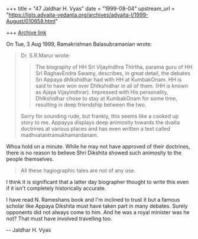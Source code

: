 +++
title = "47 Jaldhar H. Vyas"
date = "1999-08-04"
upstream_url = "https://lists.advaita-vedanta.org/archives/advaita-l/1999-August/010658.html"

+++
[Archive link](https://lists.advaita-vedanta.org/archives/advaita-l/1999-August/010658.html)

On Tue, 3 Aug 1999, Ramakrishnan Balasubramanian wrote:

> Dr. S.R.Marur <smarur at EASI.SOFT.NET> wrote:
>
> > The biography of HH SrI VijayIndhra ThIrtha, parama guru of HH SrI
> > RaghavEndra Swamy, describes, in great detail, the debates Sri
> > Appaya dhIkshidhar had with HH at KumbakOnam. HH is said to have
> > won over DhIkshidhar in all of them. (HH is known as Ajaya
> > VijayIndhrar). Impressed with His personality, DhIkshidhar chose to
> > stay at KumbakOnam for some time, resulting in deep friendship
> > between the two.
>
> Sorry for sounding rude, but frankly, this seems like a cooked up
> story to me. Appayya displays deep animosity towards the dvaita
> doctrines at various places and has even written a text called
> madhvatantramukhamardanam.

Whoa hold on a minute.  While he may not have approved of their doctrines,
there is no reason to believe Shri Dikshita showed such animosity to
the people themselves.

> All these hagiographic tales are not of
> any use.

I think it is significant that a latter day biographer thought to write
this even if it isn't completely historically accurate.

I have read N. Rameshans book and I'm inclined to trust it but a famous
scholar like Appaya Dikshita must have taken part in many debates.  Surely
opponents did not always come to him.  And he was a royal minister was he
not?  That must have involved travelling too.

--
Jaldhar H. Vyas <jaldhar at braincells.com>

